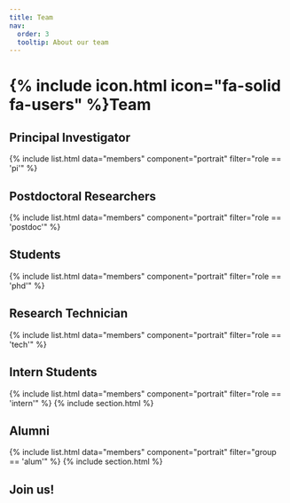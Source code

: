 ```yaml
---
title: Team
nav:
  order: 3
  tooltip: About our team
---
```


# {% include icon.html icon="fa-solid fa-users" %}Team
## Principal Investigator
{% include list.html data="members" component="portrait" filter="role == 'pi'" %}
## Postdoctoral Researchers
{% include list.html data="members" component="portrait" filter="role == 'postdoc'" %}
## Students
{% include list.html data="members" component="portrait" filter="role == 'phd'" %}
## Research Technician
{% include list.html data="members" component="portrait" filter="role == 'tech'" %}
## Intern Students
{% include list.html data="members" component="portrait" filter="role == 'intern'" %}
{% include section.html %}
## Alumni
{% include list.html data="members" component="portrait" filter="group == 'alum'" %}
{% include section.html %}
## Join us!
